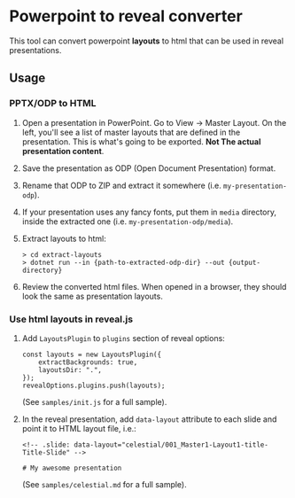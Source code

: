 # Powerpoint to reveal converter

This tool can convert powerpoint **layouts** to html that can be used in reveal presentations.

## Usage

### PPTX/ODP to HTML

1. Open a presentation in PowerPoint. Go to View -> Master Layout. On the left, you'll see a list of master layouts that are defined in the presentation. This is what's going to be exported. **Not The actual presentation content**.
2. Save the presentation as ODP (Open Document Presentation) format.
3. Rename that ODP to ZIP and extract it somewhere (i.e. `my-presentation-odp`).
4. If your presentation uses any fancy fonts, put them in `media` directory, inside the extracted one (i.e. `my-presentation-odp/media`). 
5. Extract layouts to html:
   
   ```
   > cd extract-layouts
   > dotnet run --in {path-to-extracted-odp-dir} --out {output-directory}
   ```
6. Review the converted html files. When opened in a browser, they should look the same as presentation layouts.

### Use html layouts in reveal.js

1. Add `LayoutsPlugin` to `plugins` section of reveal options:

    ```
    const layouts = new LayoutsPlugin({
        extractBackgrounds: true,
        layoutsDir: ".",
    });
    revealOptions.plugins.push(layouts);
    ```

    (See `samples/init.js` for a full sample).

2. In the reveal presentation, add `data-layout` attribute to each slide and point it to HTML layout file, i.e.:

    ```
    <!-- .slide: data-layout="celestial/001_Master1-Layout1-title-Title-Slide" -->

    # My awesome presentation
    ```

    (See `samples/celestial.md` for a full sample).
